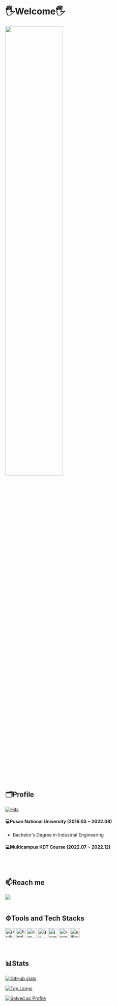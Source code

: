 # 🖐Welcome🖐

<img src="https://user-images.githubusercontent.com/77543446/179258786-386492e8-8424-49ee-8194-ca8bb33cbc19.png" width='60%' height='60%' /><br><br>

## 🗂️Profile 

[![Hits](https://hits.seeyoufarm.com/api/count/incr/badge.svg?url=https%3A%2F%2Fgithub.com%2Fkklee0930%2Fhit-counter&count_bg=%232C3F49&title_bg=%2361BCFF&icon=octopusdeploy.svg&icon_color=%23E7E7E7&title=kklee0930&edge_flat=false)](https://hits.seeyoufarm.com)

#### 💻Pusan National University (2016.03 ~ 2022.08) 
- Bachelor's Degree in Industrial Engineering

#### 💻Multicampus KDT Course (2022.07 ~ 2022.12)
<br><br>

## 📫Reach me

<a href="https://www.instagram.com/heeddong_2" target="_blank"><img src="https://img.shields.io/badge/Instagram-E4405F?style=flat-square&logo=Instagram&logoColor=white"/></a>
<br><br>

## ⚙️Tools and Tech Stacks
<img src=https://user-images.githubusercontent.com/77543446/178277462-acf251b3-f21a-45df-8140-3ce8e789dbc3.svg alt="python" width="30" height="30" /> <img src=https://user-images.githubusercontent.com/77543446/178278849-6d298b53-ef97-45cf-a2c7-8c10998a3cea.svg alt="html" width="30" height="30" /> <img src=https://user-images.githubusercontent.com/77543446/178278432-b75b8e93-c50a-4c75-b5d2-43c711119867.svg alt="css" width="30" height="30" /> <img src=https://user-images.githubusercontent.com/77543446/178277002-d3e47342-7dff-4227-a455-266f8270fa12.svg alt="git" width="30" height="30" /> <img src=https://user-images.githubusercontent.com/77543446/180495010-1d8a914b-0f5d-4e77-ac05-50e7b799609f.svg alt="javascript" width="30" height="30" /> <img src=https://user-images.githubusercontent.com/77543446/181661129-9df83fd5-cbab-4d75-93ef-a08e5581e0d5.svg alt="vscode" width="30" height="30" /> <img src=https://user-images.githubusercontent.com/77543446/181662454-44ec9119-b78a-494e-9dfb-17a941344d3d.svg alt="github" width="30" height="30" />
<br><br><br>

## 📊Stats
[![GitHub stats](https://github-readme-stats.vercel.app/api?username=kklee0930&theme=nord&show_icons=true)](https://github.com/anuraghazra/github-readme-stats)

[![Top Langs](https://github-readme-stats.vercel.app/api/top-langs/?username=kklee0930&theme=nord&layout=compact)](https://github.com/anuraghazra/github-readme-stats)

[![Solved.ac Profile](http://mazassumnida.wtf/api/v2/generate_badge?boj=kklee0930)](https://solved.ac/kklee0930/)
